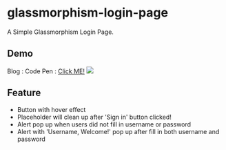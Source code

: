 # glassmorphism-login-page
A Simple Glassmorphism Login Page.

## Demo
Blog : 
Code Pen : [Click ME!](https://codepen.io/huiniong/full/mdOKYyG)
![](https://i.imgur.com/0GnjbUc.gif)

## Feature
* Button with hover effect
* Placeholder will clean up after 'Sign in' button clicked!
* Alert pop up when users did not fill in username or password
* Alert with 'Username, Welcome!' pop up after fill in both username and password 
